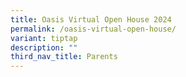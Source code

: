 ```yaml
---
title: Oasis Virtual Open House 2024
permalink: /oasis-virtual-open-house/
variant: tiptap
description: ""
third_nav_title: Parents
---
```

